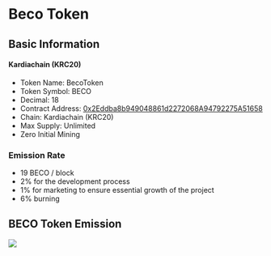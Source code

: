 # Beco Token

## Basic Information

#### Kardiachain (KRC20)

* Token Name: BecoToken
* Token Symbol: BECO
* Decimal: 18&#x20;
* Contract Address: [0x2Eddba8b949048861d2272068A94792275A51658](https://explorer.kardiachain.io/token/0x2Eddba8b949048861d2272068A94792275A51658)
* Chain: Kardiachain (KRC20)
* Max Supply: Unlimited
* Zero Initial Mining

### Emission Rate

* 19 BECO / block
* 2% for the development process
* 1% for marketing to ensure essential growth of the project
* 6% burning

## BECO Token Emission

![](../.gitbook/assets/beco-token-emission.png)
